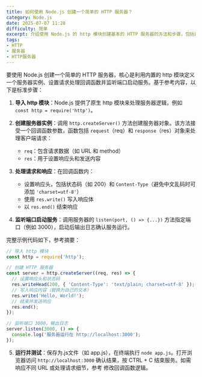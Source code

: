 ```yaml
---
title: 如何使用 Node.js 创建一个简单的 HTTP 服务器？
category: Node.js
date: 2025-07-07 11:28
difficulty: 简单
excerpt: 介绍使用 Node.js 的 http 模块创建基本的 HTTP 服务器的方法和步骤，包括设置响应头、处理请求和启动服务。
tags:
- HTTP
- 服务器
- HTTP服务器
---
```

要使用 Node.js 创建一个简单的 HTTP 服务器，核心是利用内置的 http 模块定义一个服务器实例、设置请求处理回调函数并监听端口启动服务。基于参考内容，以下是标准步骤：  

1.  **导入 http 模块**：Node.js 提供了原生 http 模块来处理服务器逻辑，例如 `const http = require('http')`。  

2.  **创建服务器实例**：调用 `http.createServer()` 方法创建服务器对象。该方法接受一个回调函数参数，函数包括 `request`（req）和 `response`（res）对象来处理客户端请求：  
    -   `req`：包含请求数据（如 URL 和 method）  
    -   `res`：用于设置响应头和发送内容  

3.  **处理请求和响应**：在回调函数内：  
    -   设置响应头，包括状态码（如 200）和 `Content-Type`（避免中文乱码时可添加 `'charset=utf-8'`）  
    -   使用 `res.write()` 写入响应体  
    -   以 `res.end()` 结束响应  

4.  **监听端口启动服务**：调用服务器的 `listen(port, () => {...})` 方法指定端口（例如 3000），启动后输出日志确认服务运行。  

完整示例代码如下，参考摘要：  
```javascript
// 导入 http 模块
const http = require('http');

// 创建 HTTP 服务器
const server = http.createServer((req, res) => {
  // 设置响应头和状态码
  res.writeHead(200, { 'Content-Type': 'text/plain; charset=utf-8' });
  // 写入响应内容（替换为自己的文本）
  res.write('Hello, World!');
  // 结束并发送响应
  res.end();
});

// 监听端口 3000，输出日志
server.listen(3000, () => {
  console.log('服务器运行在 http://localhost:3000');
});
```  
5.  **运行并测试**：保存为.js文件（如 app.js），在终端执行 `node app.js`。打开浏览器访问 `http://localhost:3000` 确认结果，按 CTRL + C 结束服务。如需响应不同 URL 或处理请求细节，参考 修改回调函数逻辑。
